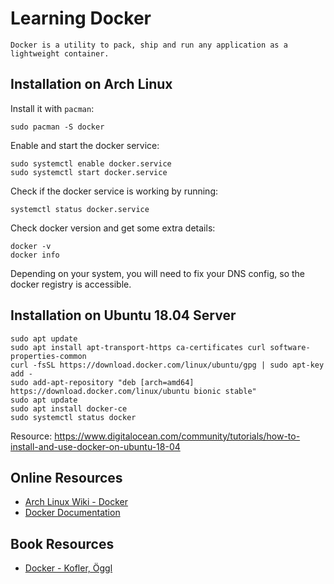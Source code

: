 # Learning Docker

```
Docker is a utility to pack, ship and run any application as a lightweight container.
```

## Installation on Arch Linux

Install it with `pacman`:

```
sudo pacman -S docker
```

Enable and start the docker service:

```
sudo systemctl enable docker.service
sudo systemctl start docker.service
```

Check if the docker service is working by running:

```
systemctl status docker.service
```

Check docker version and get some extra details:

```
docker -v
docker info
```

Depending on your system, you will need to fix your DNS config,
so the docker registry is accessible.


## Installation on Ubuntu 18.04 Server

```
sudo apt update
sudo apt install apt-transport-https ca-certificates curl software-properties-common
curl -fsSL https://download.docker.com/linux/ubuntu/gpg | sudo apt-key add -
sudo add-apt-repository "deb [arch=amd64] https://download.docker.com/linux/ubuntu bionic stable"
sudo apt update
sudo apt install docker-ce
sudo systemctl status docker
```

Resource: https://www.digitalocean.com/community/tutorials/how-to-install-and-use-docker-on-ubuntu-18-04



## Online Resources

 * [Arch Linux Wiki - Docker](https://wiki.archlinux.org/index.php/docker)
 * [Docker Documentation](https://wiki.archlinux.org/index.php/docker)

## Book Resources

 * [Docker - Kofler, Öggl](https://www.amazon.de/Docker-Praxisbuch-Entwickler-DevOps-Teams-Windows/dp/3836261766/ref=sr_1_1?__mk_de_DE=%C3%85M%C3%85%C5%BD%C3%95%C3%91&keywords=docker+kofler&qid=1555228385&s=gateway&sr=8-1)

